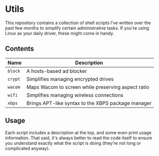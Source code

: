 Utils
=====
This repository contains a collection of shell scripts I've written over the
past few months to simplify certain administrative tasks. If you're using Linux
as your daily driver, these might come in handy.

Contents
--------
| Name    | Description                                |
|---------|--------------------------------------------|
| `block` | A hosts-based ad blocker                   |
| `crypt` | Simplifies managing encrypted drives       |
| `wacom` | Maps Wacom to screen while preserving aspect ratio |
| `wifi`  | Simplifies managing wireless connections   |
| `xbps`  | Brings APT-like syntax to the XBPS package manager |

Usage
-----
Each script includes a description at the top, and some even print usage
information. That said, it's always better to read the code itself to ensure
you understand exactly what the script is doing (they’re not long or
complicated anyway).
